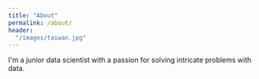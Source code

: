 ```yaml
---
title: "About"
permalink: /about/
header:
  "/images/taiwan.jpg"
---
```


I'm a junior data scientist with a passion for solving intricate problems with data.
